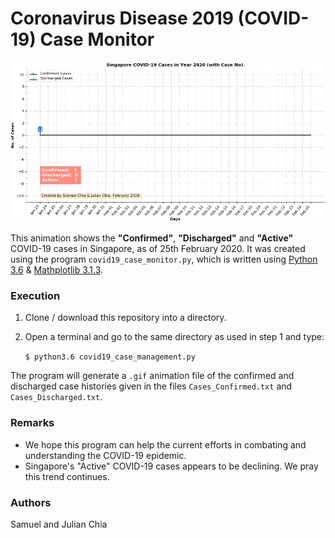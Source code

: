 # Coronavirus Disease 2019 (COVID-19) Case Monitor

![covid19_2020_2_25](./covid19_2020_2_25.gif)

This animation shows the **"Confirmed"**, **"Discharged"** and **"Active"** COVID-19 cases in Singapore, as of 25th February 2020. It was created using the program `covid19_case_monitor.py`, which is written using [Python 3.6](https://www.python.org/) & [Mathplotlib 3.1.3](https://matplotlib.org/3.1.0/index.html).

### Execution

 1. Clone / download this repository into a directory.
 
 2. Open a terminal and go to the same directory as used in step 1 and type:

    `$ python3.6 covid19_case_management.py`

The program will generate a `.gif` animation file of the confirmed and discharged case histories given in the files `Cases_Confirmed.txt`  and `Cases_Discharged.txt`. 

### Remarks

- We hope this program can help the current efforts in combating and understanding the COVID-19 epidemic.
- Singapore's "Active" COVID-19 cases appears to be declining. We pray this trend continues. 

### Authors
Samuel and Julian Chia

